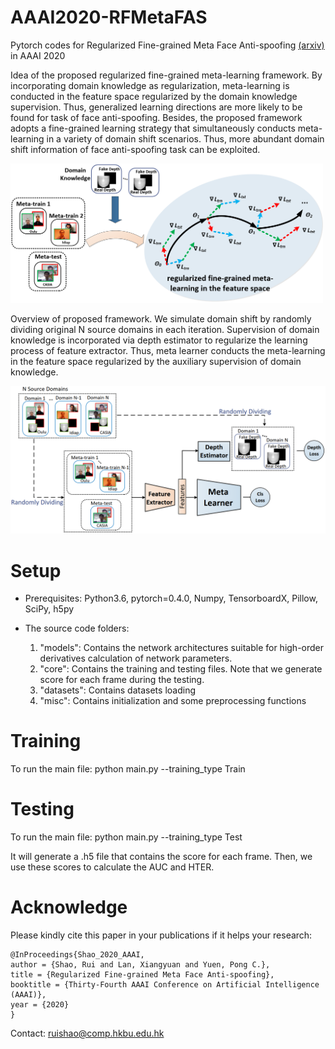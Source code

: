 # AAAI2020-RFMetaFAS

Pytorch codes for Regularized Fine-grained Meta Face Anti-spoofing <a href=http://arxiv.org/pdf/1911.10771.pdf> (arxiv) </a> in AAAI 2020 

Idea of the proposed regularized fine-grained meta-learning framework. By incorporating domain knowledge as regularization, meta-learning is conducted in the feature space regularized by the domain knowledge supervision. Thus, generalized learning directions are more likely to be found for task of face anti-spoofing. Besides, the proposed framework adopts a fine-grained learning strategy that simultaneously conducts meta-learning in a variety of domain shift scenarios. Thus, more abundant domain shift information of face anti-spoofing task can be exploited.

<img src="./models/motivation.png" width="500">

Overview of proposed framework. We simulate domain shift by randomly dividing original N source domains in each iteration. Supervision of domain knowledge is incorporated via depth estimator to regularize the learning process of feature extractor. Thus, meta learner conducts the meta-learning in the feature space regularized by the auxiliary supervision of domain knowledge. 

<img src="./models/framework.png" width="600">

# Setup

* Prerequisites: Python3.6, pytorch=0.4.0, Numpy, TensorboardX, Pillow, SciPy, h5py

* The source code folders:

  1. "models": Contains the network architectures suitable for high-order derivatives calculation of network parameters.
  2. "core": Contains the training and testing files. Note that we generate score for each frame during the testing.
  3. "datasets": Contains datasets loading
  4. "misc": Contains initialization and some preprocessing functions
  
# Training

To run the main file: python main.py --training_type Train

# Testing

To run the main file: python main.py --training_type Test

It will generate a .h5 file that contains the score for each frame. Then, we use these scores to calculate the AUC and HTER.

# Acknowledge
Please kindly cite this paper in your publications if it helps your research:
```
@InProceedings{Shao_2020_AAAI,
author = {Shao, Rui and Lan, Xiangyuan and Yuen, Pong C.},
title = {Regularized Fine-grained Meta Face Anti-spoofing},
booktitle = {Thirty-Fourth AAAI Conference on Artificial Intelligence (AAAI)},
year = {2020}
}
```

Contact: ruishao@comp.hkbu.edu.hk
